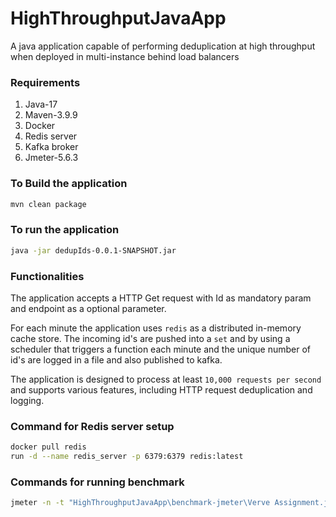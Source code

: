 # HighThroughputJavaApp
A java application capable of performing deduplication at high throughput when deployed in multi-instance behind load balancers 

### Requirements

1. Java-17
2. Maven-3.9.9
3. Docker
4. Redis server
5. Kafka broker
6. Jmeter-5.6.3

### To Build the application
```bash
mvn clean package
```

### To run the application
```bash
java -jar dedupIds-0.0.1-SNAPSHOT.jar
```

### Functionalities
The application accepts a HTTP Get request with Id as mandatory param and endpoint as a optional parameter. 

For each minute the application uses `redis` as a distributed in-memory cache store. The incoming id's are pushed into a `set` and by using a scheduler that triggers a function each minute and the unique number of id's are logged in a file and also published to kafka.

The application is designed to process at least `10,000 requests per second` and supports various features, including HTTP request deduplication and logging.


### Command for Redis server setup

```bash
docker pull redis
run -d --name redis_server -p 6379:6379 redis:latest
```

### Commands for running benchmark

```bash
jmeter -n -t "HighThroughputJavaApp\benchmark-jmeter\Verve Assignment.jmx" -l HighThroughputJavaApp\benchmark-jmeter\reactive_redis_results.csv -e -o HighThroughputJavaApp\benchmark-jmeter\Jmeter_Graph_Reactive_Redis_report
```
